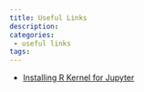 ```yaml
---
title: Useful Links
description:
categories:
 - useful links
tags:
---
```

* [Installing R Kernel for Jupyter](https://www.datacamp.com/community/blog/jupyter-notebook-r)
